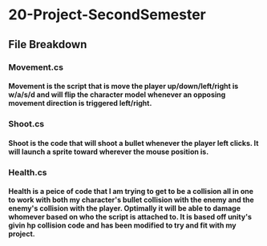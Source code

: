 # 20-Project-SecondSemester
## File Breakdown
### Movement.cs
#### Movement is the script that is move the player up/down/left/right is w/a/s/d and will flip the character model whenever an opposing movement direction is triggered left/right.
### Shoot.cs
#### Shoot is the code that will shoot a bullet whenever the player left clicks. It will launch a sprite toward wherever the mouse position is.
### Health.cs
#### Health is a peice of code that I am trying to get to be a collision all in one to work with both my character's bullet collision with the enemy and the enemy's collision with the player. Optimally it will be able to damage whomever based on who the script is attached to. It is based off unity's givin hp collision code and has been modified to try and fit with my project.
